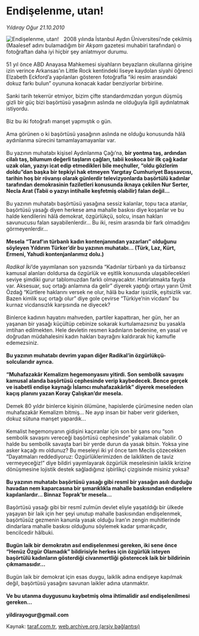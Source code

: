 # Endişelenme, utan!

*Yıldıray Oğur 21.10.2010*

<div class="yazi"><img align="left" alt="Endişelenme, utan!" border="0" src="http://www.taraf.com.tr/fotoraflar/makaleler/endiselenme-utan_7823_orijinal.jpg" style="border-right-width:10px; border-color:#FFFFFF"/>2008 yılında İstanbul Aydın Üniversitesi’nde çekilmiş (Maalesef adını bulamadığım bir <i>Akşam</i> gazetesi muhabiri tarafından) o fotoğraftan daha iyi hiçbir şey anlatmıyor durumu. <br/><br/>51 yıl önce ABD Anayasa Mahkemesi siyahların beyazların okullarına girişine izin verince Arkansas’ın Little Rock kentindeki liseye kaydolan siyahi öğrenci Elzabeth Eckford’a yapılanları gösteren fotoğrafla “iki resim arasındaki dokuz farkı bulun” oyununa konacak kadar benziyorlar birbirine. <br/><br/>Sanki tarih tekerrür etmiyor, bizim çifte standardımızdan yorgun düşmüş gizli bir güç bizi başörtüsü yasağının aslında ne olduğuyla ilgili aydınlatmak istiyordu. <br/><br/>Biz bu iki fotoğrafı manşet yapmıştık o gün. <br/><br/>Ama görünen o ki başörtüsü yasağının aslında ne olduğu konusunda hâlâ aydınlanma sürecini tamamlayamayanlar var. <br/><br/>Bu yazının muhatabı kişisel Aydınlanma Çağı’na, <b>bir yontma taş, ardından cilalı taş, bilumum değerli taşların çağları, tabii koskoca bir ilk çağ kadar uzak olan, yazıyı icat edip etmedikleri bile meçhuller, “oldu gözlerim doldu”dan başka bir tepkiyi hak etmeyen Yargıtay Cumhuriyet Başsavcısı, tarihin hoş bir rövanşı olarak günlerdir televizyonlarda başörtülü kadınlar tarafından demokrasinin faziletleri konusunda iknaya çekilen Nur Serter, Necla Arat (Tabii o yazıyı intihalle keşfetmiş olabilir) falan değil...</b> <br/><br/>Bu yazının muhatabı başörtüsü yasağına sessiz kalanlar, topu taca atanlar, başörtüsü yasağı diyen herkese ama mahalle baskısı diye koşanlar ve bu halde kendilerini hâlâ demokrat, özgürlükçü, solcu, insan hakları savunucusu falan sayabilenlerdir... Bu iki, resim arasında bir fark olmadığını görmeyenlerdir... <b><br/><br/>Mesela “Taraf’ın türbanlı kadın kontenjanından yazarları” olduğunu söyleyen Yıldırım Türker’dir bu yazının muhatabı... (Türk, Laz, Kürt, Ermeni, Yahudi kontenjanlarımız dolu.)</b> <i><br/><br/>Radikal İki</i>’de yayımlanan son yazısında “Kadınlar türbanlı ya da türbansız kamusal alanları doldursa da özgürlük ve eşitlik konusunda ulaşabilecekleri seviye şimdiki gurur tablomuzdan farklı olmayacaktır. Hatırlatmakta fayda var. Aksesuar, suç ortağı anlamına da gelir” diyerek yaptığı ortayı yarın Ümit Özdağ “Kürtlere haklarını versek ne olur, hâlâ bu kadar işsizlik, eşitsizlik var. Bazen kimlik suç ortağı olur” diye gole çevirse “Türkiye’nin vicdanı” bu kurnaz vicdansızlık karşısında ne diyecek? <br/><br/>Binlerce kadının hayatını mahveden, partiler kapattıran, her gün, her an yaşanan bir yasağı küçültüp cebinize sokarak kurtulamazsınız bu yasakla imtihan edilmekten. Hele devletin resmen kadınların bedenine, en yasal ve doğrudan müdahalesini kadın hakları bayrağını kaldırarak hiç kamufle edemezsiniz. <b><br/><br/>Bu yazının muhatabı devrim yapan diğer Radikal’in özgürlükçü-solcularıdır ayrıca.</b> <b><br/><br/>“Muhafazakâr Kemalizm hegemonyasını yitirdi. Son sembolik savaşını kamusal alanda başörtüsü cephesinde verip kaybedecek. Bence gerçek ve isabetli endişe kaynağı İslamcı muhafazakârlık” diyerek meseleden kaçış planını yazan Koray Çalışkan’dır mesela.</b> <br/><br/>Demek 80 yıldır binlerce kişinin ölümüne, hapislerde çürümesine neden olan muhafazakâr Kemalizm bitmiş... Ne ayıp insan bir haber verir giderken, dokuz sütuna manşet yapardık... <br/><br/>Kemalist hegemonyanın gidişini kaçıranlar için son bir şans onu “son sembolik savaşını vereceği başörtüsü cephesinde” yakalamak olabilir. O halde bu sembolik savaşta bari bir yerde durun da yasak bitsin. Yoksa yine asker kaçağı mı oldunuz? Bu meseleyi iki yıl önce tam Meclis çözecekken “Dayatmaları reddediyoruz: Özgürlüklerimizden de laiklikten de taviz vermeyeceğiz!” diye bildiri yayımlayarak özgürlük meselesinin laiklik krizine dönüşmesine lojistik destek sağladığınız işbirlikçi çizgisinde misiniz yoksa? <b><br/><br/>Bu yazının muhatabı başörtüsü yasağı gibi resmî bir yasağın asılı durduğu havadan nem kaparcasına bir şımarıklıkla mahalle baskısından endişelere kapılanlardır... Binnaz Toprak’tır mesela...</b> <br/><br/>Başörtüsü yasağı gibi bir resmî zulmün devlet eliyle yaşatıldığı bir ülkede yaşayan bir laik için her şeyi unutup mahalle baskısından endişelenmek, başörtüsüz gezmenin kanunla yasak olduğu İran’ın zengin muhitlerinde dindarlara mahalle baskısı olduğunu söylemek kadar şımarıkçadır, bencilcedir hâlbuki. <b><br/><br/>Bugün laik bir demokratın asıl endişelenmesi gereken, iki sene önce “Henüz Özgür Olamadık” bildirisiyle herkes için özgürlük isteyen başörtülü kadınların gösterdiği civanmertliği gösterecek laik bir bildirinin çıkmamasıdır...</b> <br/><br/>Bugün laik bir demokrat için esas duygu, laiklik adına endişeye kapılmak değil, başörtüsü yasağını savunan laikler adına utanmaktır. <b><br/><br/>Ve bu utanma duygusunu kaybetmiş olma ihtimalidir asıl endişelenilmesi gereken...</b> <b><br/><br/>yildirayogur@gmail.com</b><b> </b></div>

Kaynak: [taraf.com.tr](m), [web.archive.org (arşiv bağlantısı)](http://web.archive.org/web/20101023193246/http://taraf.com.tr:80/yildiray-ogur/makale-endiselenme-utan.htm)
